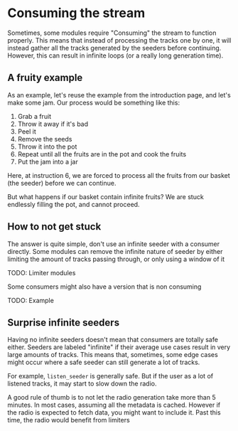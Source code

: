 # Consuming the stream

Sometimes, some modules require "Consuming" the stream to function properly. 
This means that instead of processing the tracks one by one, it will instead gather all the tracks generated by the seeders before continuing. However, this can result in infinite loops (or a really long generation time).

## A fruity example
As an example, let's reuse the example from the introduction page, and let's make some jam.
Our process would be something like this:

1. Grab a fruit
2. Throw it away if it's bad
3. Peel it
4. Remove the seeds
5. Throw it into the pot
6. Repeat until all the fruits are in the pot and cook the fruits
8. Put the jam into a jar

Here, at instruction 6, we are forced to process all the fruits from our basket (the seeder) before we can continue. 

But what happens if our basket contain infinite fruits? We are stuck endlessly filling the pot, and cannot proceed.

## How to not get stuck

The answer is quite simple, don't use an infinite seeder with a consumer directly. Some modules can remove the infinite nature of seeder by either limiting the amount of tracks passing through, or only using a window of it

TODO: Limiter modules

Some consumers might also have a version that is non consuming

TODO: Example

## Surprise infinite seeders

Having no infinite seeders doesn't mean that consumers are totally safe either. Seeders are labeled "infinite" if their average use cases result in very large amounts of tracks. This means that, sometimes, some edge cases might occur where a safe seeder can still generate a lot of tracks.

For example, `listen_seeder` is generally safe. But if the user as a lot of listened tracks, it may start to slow down the radio.

A good rule of thumb is to not let the radio generation take more than 5 minutes. In most cases, assuming all the metadata is cached. However if the radio is expected to fetch data, you might want to include it. Past this time, the radio would benefit from limiters